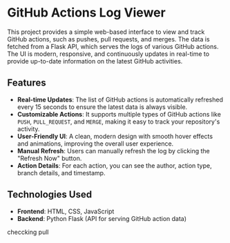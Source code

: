 # GitHub Actions Log Viewer

This project provides a simple web-based interface to view and track GitHub actions, such as pushes, pull requests, and merges. The data is fetched from a Flask API, which serves the logs of various GitHub actions. The UI is modern, responsive, and continuously updates in real-time to provide up-to-date information on the latest GitHub activities.

## Features

- **Real-time Updates**: The list of GitHub actions is automatically refreshed every 15 seconds to ensure the latest data is always visible.
- **Customizable Actions**: It supports multiple types of GitHub actions like `PUSH`, `PULL_REQUEST`, and `MERGE`, making it easy to track your repository's activity.
- **User-Friendly UI**: A clean, modern design with smooth hover effects and animations, improving the overall user experience.
- **Manual Refresh**: Users can manually refresh the log by clicking the "Refresh Now" button.
- **Action Details**: For each action, you can see the author, action type, branch details, and timestamp.



## Technologies Used

- **Frontend**: HTML, CSS, JavaScript
- **Backend**: Python Flask (API for serving GitHub action data)

checcking pull
